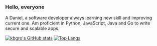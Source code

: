 ### Hello, everyone

A Daniel, a software developer always learning new skill and improving current one.
Am proficient in Python, JavaScript, Java and Go to write secure and scalable apps.


<!--
**kbgro/kbgro** is a ✨ _special_ ✨ repository because its `README.md` (this file) appears on your GitHub profile.

Here are some ideas to get you started:

- 🔭 I’m currently working on ...
- 🌱 I’m currently learning ...
- 👯 I’m looking to collaborate on ...
- 🤔 I’m looking for help with ...
- 💬 Ask me about ...
- 📫 How to reach me: ...
- 😄 Pronouns: ...
- ⚡ Fun fact: ...
-->

[![kbgro's GitHub stats](https://github-readme-stats.vercel.app/api?username=kbgro&show_icons=true&theme=tokyonight&count_private=true)](https://github.com/anuraghazra/github-readme-stats)
[![Top Langs](https://github-readme-stats.vercel.app/api/top-langs/?username=kbgro&layout=compact&langs_count=8)](https://github.com/anuraghazra/github-readme-stats)
